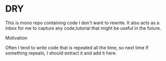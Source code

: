# DRY

This is mono repo containing code I don't want to rewrite.
It also acts as a inbox for me to capture any code,tutorial that might be
useful in the future.

Motivation

Often I tend to write code that is repeated all the time, so next time If something
repeats, I should extract it and add it here.
